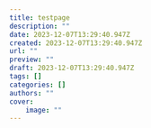 ```yaml
---
title: testpage
description: ""
date: 2023-12-07T13:29:40.947Z
created: 2023-12-07T13:29:40.947Z
url: ""
preview: ""
draft: 2023-12-07T13:29:40.947Z
tags: []
categories: []
authors: ""
cover:
    image: ""
---
```


